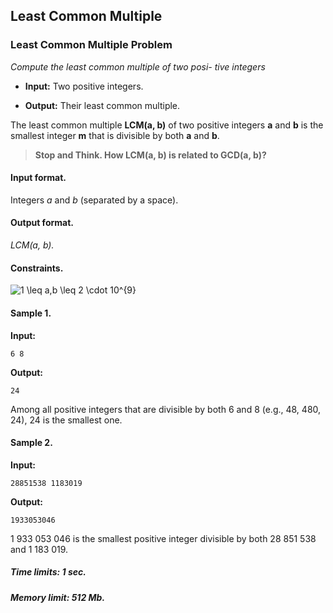 ## Least Common Multiple

### Least Common Multiple Problem
*Compute the least common multiple of two posi-
tive integers*

-   **Input:**  Two positive integers.

-   **Output:** Their least common multiple.

The least common multiple **LCM(a, b)** of two positive integers **a** and **b**
is the smallest integer **m** that is divisible by both **a** and **b**.

>   **Stop and Think. How LCM(a, b) is related to GCD(a, b)?**

#### Input format.
Integers *a* and *b* (separated by a space).

#### Output format.
*LCM(a, b).*

#### Constraints.
<img src="https://latex.codecogs.com/svg.image?1&space;\leq&space;a,b&space;\leq&space;2&space;\cdot&space;10^{9}" title="1 \leq a,b \leq 2 \cdot 10^{9}" />

#### Sample 1.

**Input:**

```commandline
6 8
```

**Output:**

```commandline
24
```
Among all positive integers that are divisible by both 6 and 8 (e.g., 48, 480, 24), 24 is the smallest one.

#### Sample 2.

**Input:**

```commandline
28851538 1183019
```

**Output:**

```commandline
1933053046
```

1 933 053 046 is the smallest positive integer divisible by both
28 851 538 and 1 183 019.

##### Time limits:  1 sec.

##### Memory limit: 512 Mb.
